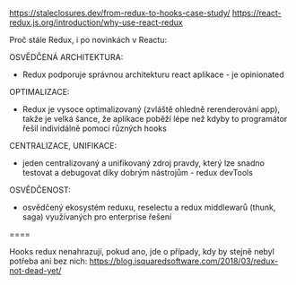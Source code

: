 https://staleclosures.dev/from-redux-to-hooks-case-study/
https://react-redux.js.org/introduction/why-use-react-redux

Proč stále Redux, i po  novinkách v Reactu:

OSVĚDČENÁ ARCHITEKTURA:
- Redux podporuje správnou architekturu react aplikace - je opinionated

OPTIMALIZACE:
- Redux je vysoce optimalizovaný (zvláště ohledně rerenderování app), takže je
velká šance, že aplikace poběží lépe než kdyby to programátor řešil individálně
pomocí různých hooks

CENTRALIZACE, UNIFIKACE:
- jeden centralizovaný a unifikovaný zdroj pravdy, který lze snadno testovat a debugovat díky
dobrým nástrojům - redux devTools

OSVĚDČENOST:
- osvědčený ekosystém reduxu, reselectu a redux middlewarů (thunk, saga) využívaných
pro enterprise řešení

====

Hooks redux nenahrazují, pokud ano, jde o případy, kdy by stejně nebyl potřeba
ani bez nich:
https://blog.isquaredsoftware.com/2018/03/redux-not-dead-yet/
